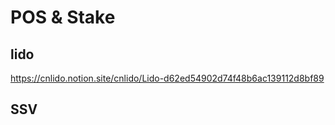 # POS & Stake 


## lido
https://cnlido.notion.site/cnlido/Lido-d62ed54902d74f48b6ac139112d8bf89 

## SSV 



